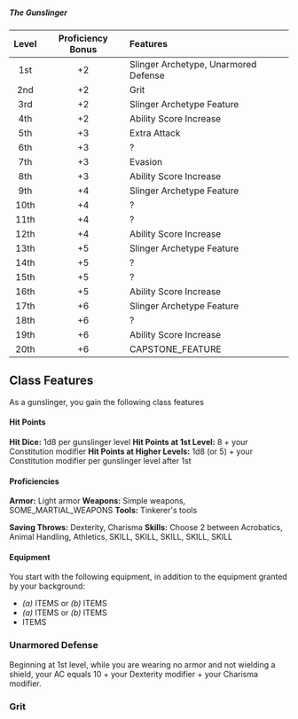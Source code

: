 ##### The Gunslinger
| Level | Proficiency Bonus | Features              | 
|:-----:|:--:|:-------------------------------------|
|  1st  | +2 | Slinger Archetype, Unarmored Defense |
|  2nd  | +2 | Grit                                 |
|  3rd  | +2 | Slinger Archetype Feature            |
|  4th  | +2 | Ability Score Increase               |
|  5th  | +3 | Extra Attack                         |
|  6th  | +3 | ?                                    |
|  7th  | +3 | Evasion                              |
|  8th  | +3 | Ability Score Increase               |
|  9th  | +4 | Slinger Archetype Feature            |
| 10th  | +4 | ?                                    |
| 11th  | +4 | ?                                    |
| 12th  | +4 | Ability Score Increase               |
| 13th  | +5 | Slinger Archetype Feature            |
| 14th  | +5 | ?                                    |
| 15th  | +5 | ?                                    |
| 16th  | +5 | Ability Score Increase               |
| 17th  | +6 | Slinger Archetype Feature            |
| 18th  | +6 | ?                                    |
| 19th  | +6 | Ability Score Increase               |
| 20th  | +6 | CAPSTONE_FEATURE                     |

## Class Features
As a gunslinger, you gain the following class features

#### Hit Points
**Hit Dice:** 1d8 per gunslinger level
**Hit Points at 1st Level:** 8 + your Constitution modifier
**Hit Points at Higher Levels:** 1d8 (or 5) + your Constitution modifier per gunslinger level after 1st

#### Proficiencies
**Armor:** Light armor
**Weapons:** Simple weapons, SOME_MARTIAL_WEAPONS
**Tools:** Tinkerer's tools

**Saving Throws:** Dexterity, Charisma
**Skills:** Choose 2 between Acrobatics, Animal Handling, Athletics, SKILL, SKILL, SKILL, SKILL, SKILL

#### Equipment
You start with the following equipment, in addition to the equipment granted by your background:
- *(a)* ITEMS or *(b)* ITEMS
- *(a)* ITEMS or *(b)* ITEMS
- ITEMS


### Unarmored Defense
Beginning at 1st level, while you are wearing no armor and not wielding a shield, your AC equals 10 + your Dexterity modifier + your Charisma modifier.

### Grit